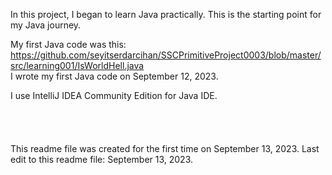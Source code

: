 In this project, I began to learn Java practically. This is the starting point for my Java journey.

My first Java code was this:
https://github.com/seyitserdarcihan/SSCPrimitiveProject0003/blob/master/src/learning001/IsWorldHell.java
<br>
I wrote my first Java code on September 12, 2023.

I use IntelliJ IDEA Community Edition for Java IDE.
<br>
<br>
<br>
<br>
<br>
This readme file was created for the first time on September 13, 2023.
Last edit to this readme file: September 13, 2023.
